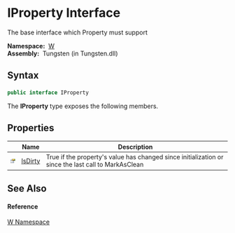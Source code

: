IProperty Interface
===================
  The base interface which Property must support

  **Namespace:**  [W][1]  
  **Assembly:**  Tungsten (in Tungsten.dll)

Syntax
------

```csharp
public interface IProperty
```

The **IProperty** type exposes the following members.


Properties
----------

                   | Name         | Description                                                                                         
------------------ | ------------ | --------------------------------------------------------------------------------------------------- 
![Public property] | [IsDirty][2] | True if the property's value has changed since initialization or since the last call to MarkAsClean 


See Also
--------

#### Reference
[W Namespace][1]  

[1]: ../README.md
[2]: IsDirty.md
[3]: ../../_icons/Help.png
[Public property]: ../../_icons/pubproperty.gif "Public property"